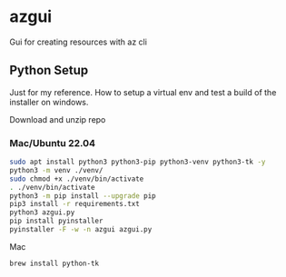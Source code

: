 # azgui
Gui for creating resources with az cli


## Python Setup

Just for my reference. How to setup a virtual env and test a build of the installer on windows.

Download and unzip repo

### Mac/Ubuntu 22.04

```bash
sudo apt install python3 python3-pip python3-venv python3-tk -y
python3 -m venv ./venv/
sudo chmod +x ./venv/bin/activate
. ./venv/bin/activate
python3 -m pip install --upgrade pip
pip3 install -r requirements.txt
python3 azgui.py
pip install pyinstaller
pyinstaller -F -w -n azgui azgui.py
```

Mac
```
brew install python-tk
```